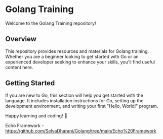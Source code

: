 # Golang Training

Welcome to the Golang Training repository!

## Overview

This repository provides resources and materials for Golang training. Whether you are a beginner looking to get started with Go or an experienced developer seeking to enhance your skills, you'll find useful content here.

## Getting Started

If you are new to Go, this section will help you get started with the language. It includes installation instructions for Go, setting up the development environment, and writing your first "Hello, World!" program.


Happy learning and coding! 🚀

Echo Framework - https://github.com/SelvaDharani/Golang/tree/main/Echo%20Framework
